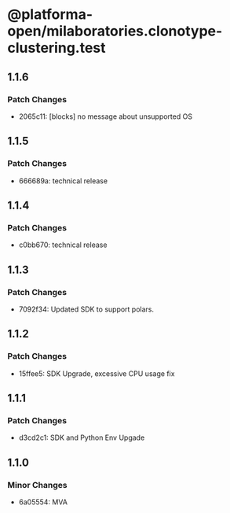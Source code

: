 # @platforma-open/milaboratories.clonotype-clustering.test

## 1.1.6

### Patch Changes

- 2065c11: [blocks] no message about unsupported OS

## 1.1.5

### Patch Changes

- 666689a: technical release

## 1.1.4

### Patch Changes

- c0bb670: technical release

## 1.1.3

### Patch Changes

- 7092f34: Updated SDK to support polars.

## 1.1.2

### Patch Changes

- 15ffee5: SDK Upgrade, excessive CPU usage fix

## 1.1.1

### Patch Changes

- d3cd2c1: SDK and Python Env Upgade

## 1.1.0

### Minor Changes

- 6a05554: MVA
